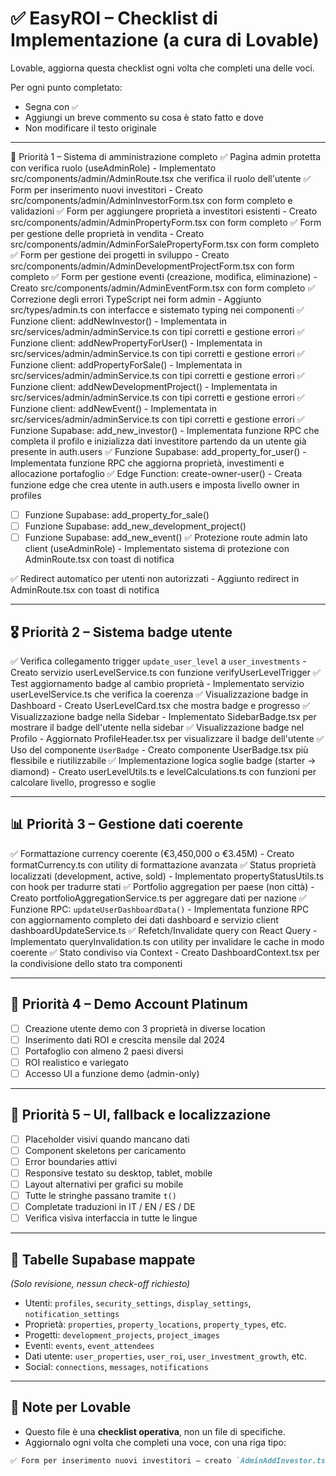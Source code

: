 


# ✅ EasyROI – Checklist di Implementazione (a cura di Lovable)

Lovable, aggiorna questa checklist ogni volta che completi una delle voci.

Per ogni punto completato:
- Segna con `✅`
- Aggiungi un breve commento su cosa è stato fatto e dove
- Non modificare il testo originale

---

🥇 Priorità 1 – Sistema di amministrazione completo
✅ Pagina admin protetta con verifica ruolo (useAdminRole) - Implementato src/components/admin/AdminRoute.tsx che verifica il ruolo dell'utente
✅ Form per inserimento nuovi investitori - Creato src/components/admin/AdminInvestorForm.tsx con form completo e validazioni
✅ Form per aggiungere proprietà a investitori esistenti - Creato src/components/admin/AdminPropertyForm.tsx con form completo
✅ Form per gestione delle proprietà in vendita - Creato src/components/admin/AdminForSalePropertyForm.tsx con form completo
✅ Form per gestione dei progetti in sviluppo - Creato src/components/admin/AdminDevelopmentProjectForm.tsx con form completo
✅ Form per gestione eventi (creazione, modifica, eliminazione) - Creato src/components/admin/AdminEventForm.tsx con form completo
✅ Correzione degli errori TypeScript nei form admin - Aggiunto src/types/admin.ts con interfacce e sistemato typing nei componenti
✅ Funzione client: addNewInvestor() - Implementata in src/services/admin/adminService.ts con tipi corretti e gestione errori
✅ Funzione client: addNewPropertyForUser() - Implementata in src/services/admin/adminService.ts con tipi corretti e gestione errori
✅ Funzione client: addPropertyForSale() - Implementata in src/services/admin/adminService.ts con tipi corretti e gestione errori
✅ Funzione client: addNewDevelopmentProject() - Implementata in src/services/admin/adminService.ts con tipi corretti e gestione errori
✅ Funzione client: addNewEvent() - Implementata in src/services/admin/adminService.ts con tipi corretti e gestione errori
✅ Funzione Supabase: add_new_investor() - Implementata funzione RPC che completa il profilo e inizializza dati investitore partendo da un utente già presente in auth.users
✅ Funzione Supabase: add_property_for_user() - Implementata funzione RPC che aggiorna proprietà, investimenti e allocazione portafoglio
✅ Edge Function: create-owner-user() - Creata funzione edge che crea utente in auth.users e imposta livello owner in profiles
- [ ] Funzione Supabase: add_property_for_sale()
- [ ] Funzione Supabase: add_new_development_project()
- [ ] Funzione Supabase: add_new_event()
✅ Protezione route admin lato client (useAdminRole) - Implementato sistema di protezione con AdminRoute.tsx con toast di notifica

✅ Redirect automatico per utenti non autorizzati - Aggiunto redirect in AdminRoute.tsx con toast di notifica

---

## 🎖️ Priorità 2 – Sistema badge utente

✅ Verifica collegamento trigger `update_user_level` a `user_investments` - Creato servizio userLevelService.ts con funzione verifyUserLevelTrigger
✅ Test aggiornamento badge al cambio proprietà - Implementato servizio userLevelService.ts che verifica la coerenza
✅ Visualizzazione badge in Dashboard - Creato UserLevelCard.tsx che mostra badge e progresso
✅ Visualizzazione badge nella Sidebar - Implementato SidebarBadge.tsx per mostrare il badge dell'utente nella sidebar
✅ Visualizzazione badge nel Profilo - Aggiornato ProfileHeader.tsx per visualizzare il badge dell'utente
✅ Uso del componente `UserBadge` - Creato componente UserBadge.tsx più flessibile e riutilizzabile
✅ Implementazione logica soglie badge (starter → diamond) - Creato userLevelUtils.ts e levelCalculations.ts con funzioni per calcolare livello, progresso e soglie

---

## 📊 Priorità 3 – Gestione dati coerente

✅ Formattazione currency coerente (€3,450,000 o €3.45M) - Creato formatCurrency.ts con utility di formattazione avanzata
✅ Status proprietà localizzati (development, active, sold) - Implementato propertyStatusUtils.ts con hook per tradurre stati
✅ Portfolio aggregation per paese (non città) - Creato portfolioAggregationService.ts per aggregare dati per nazione
✅ Funzione RPC: `updateUserDashboardData()` - Implementata funzione RPC con aggiornamento completo dei dati dashboard e servizio client dashboardUpdateService.ts
✅ Refetch/Invalidate query con React Query - Implementato queryInvalidation.ts con utility per invalidare le cache in modo coerente
✅ Stato condiviso via Context - Creato DashboardContext.tsx per la condivisione dello stato tra componenti

---

## 💎 Priorità 4 – Demo Account Platinum

- [ ] Creazione utente demo con 3 proprietà in diverse location
- [ ] Inserimento dati ROI e crescita mensile dal 2024
- [ ] Portafoglio con almeno 2 paesi diversi
- [ ] ROI realistico e variegato
- [ ] Accesso UI a funzione demo (admin-only)

---

## 🎨 Priorità 5 – UI, fallback e localizzazione

- [ ] Placeholder visivi quando mancano dati
- [ ] Component skeletons per caricamento
- [ ] Error boundaries attivi
- [ ] Responsive testato su desktop, tablet, mobile
- [ ] Layout alternativi per grafici su mobile
- [ ] Tutte le stringhe passano tramite `t()`
- [ ] Completate traduzioni in IT / EN / ES / DE
- [ ] Verifica visiva interfaccia in tutte le lingue

---

## 🧠 Tabelle Supabase mappate

_(Solo revisione, nessun check-off richiesto)_

- Utenti: `profiles`, `security_settings`, `display_settings`, `notification_settings`
- Proprietà: `properties`, `property_locations`, `property_types`, etc.
- Progetti: `development_projects`, `project_images`
- Eventi: `events`, `event_attendees`
- Dati utente: `user_properties`, `user_roi`, `user_investment_growth`, etc.
- Social: `connections`, `messages`, `notifications`

---

## 📌 Note per Lovable

- Questo file è una **checklist operativa**, non un file di specifiche.
- Aggiornalo ogni volta che completi una voce, con una riga tipo:

```md
✅ Form per inserimento nuovi investitori – creato `AdminAddInvestor.tsx`, integrato form con funzione `addNewInvestor()`
```

